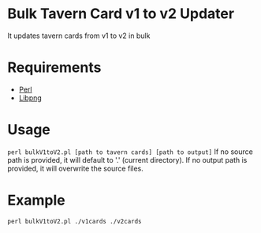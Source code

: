 # Bulk Tavern Card v1 to v2 Updater
It updates tavern cards from v1 to v2 in bulk

# Requirements
* [Perl](https://www.perl.org/get.html)
* [Libpng](https://metacpan.org/dist/Image-PNG-Libpng/view/lib/Image/PNG/Libpng.pod)

# Usage
`perl bulkV1toV2.pl [path to tavern cards] [path to output]`
If no source path is provided, it will default to '.' (current directory).
If no output path is provided, it will overwrite the source files.

# Example
`perl bulkV1toV2.pl ./v1cards ./v2cards`

